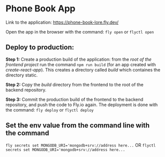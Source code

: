# Phone Book App

Link to the application: https://phone-book-lore.fly.dev/

Open the app in the browser with the command:
`fly open` or `flyctl open`

## Deploy to production:
**Step 1:**
Create a production build of the application: 
from the *root of the frontend project* run the command `npm run build` (for an app created with *create-react-app*).
This creates a directory called *build* which containes the directory static. 


**Step 2:**
Copy the *build* directory from the frontend to the root of the backend repository.

**Step 3:**
Commit the production build of the frontend to the backend repository, and push the code to Fly.io again.
The deployment is done with the command:
`fly deploy` or `flyctl deploy`

## Set the env value from the command line with the command

`fly secrets set MONGODB_URI='mongodb+srv://address here...`
OR `flyctl secrets set MONGODB_URI='mongodb+srv://address here...`

